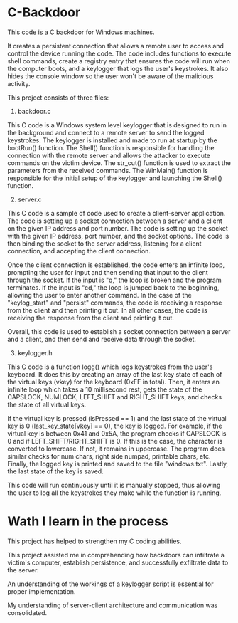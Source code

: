 # C-Backdoor

This code is a C backdoor for Windows machines.

It creates a persistent connection that allows a remote user to access and control the device running the code. The code includes functions to execute shell commands, create a registry entry that ensures the code will run when the computer boots, and a keylogger that logs the user's keystrokes. It also hides the console window so the user won't be aware of the malicious activity.

This project consists of three files:

1. backdoor.c

This C code is a Windows system level keylogger that is designed to run in the background and connect to a remote server to send the logged keystrokes. The keylogger is installed and made to run at startup by the bootRun() function. The Shell() function is responsible for handling the connection with the remote server and allows the attacker to execute commands on the victim device. The str_cut() function is used to extract the parameters from the received commands. The WinMain() function is responsible for the initial setup of the keylogger and launching the Shell() function.

2. server.c

This C code is a sample of code used to create a client-server application. The code is setting up a socket connection between a server and a client on the given IP address and port number. The code is setting up the socket with the given IP address, port number, and the socket options. The code is then binding the socket to the server address, listening for a client connection, and accepting the client connection.

Once the client connection is established, the code enters an infinite loop, prompting the user for input and then sending that input to the client through the socket. If the input is "q," the loop is broken and the program terminates. If the input is "cd," the loop is jumped back to the beginning, allowing the user to enter another command. In the case of the "keylog_start" and "persist" commands, the code is receiving a response from the client and then printing it out. In all other cases, the code is receiving the response from the client and printing it out.

Overall, this code is used to establish a socket connection between a server and a client, and then send and receive data through the socket.

3. keylogger.h

This C code is a function logg() which logs keystrokes from the user's keyboard. It does this by creating an array of the last key state of each of the virtual keys (vkey) for the keyboard (0xFF in total). Then, it enters an infinite loop which takes a 10 millisecond rest, gets the state of the CAPSLOCK, NUMLOCK, LEFT_SHIFT and RIGHT_SHIFT keys, and checks the state of all virtual keys.

If the virtual key is pressed (isPressed == 1) and the last state of the virtual key is 0 (last_key_state[vkey] == 0), the key is logged. For example, if the virtual key is between 0x41 and 0x5A, the program checks if CAPSLOCK is 0 and if LEFT_SHIFT/RIGHT_SHIFT is 0. If this is the case, the character is converted to lowercase. If not, it remains in uppercase. The program does similar checks for num chars, right side numpad, printable chars, etc. Finally, the logged key is printed and saved to the file "windows.txt". Lastly, the last state of the key is saved.

This code will run continuously until it is manually stopped, thus allowing the user to log all the keystrokes they make while the function is running.

# Wath I learn in the process

This project has helped to strengthen my C coding abilities.

This project assisted me in comprehending how backdoors can infiltrate a victim's computer, establish persistence, and successfully exfiltrate data to the server.

An understanding of the workings of a keylogger script is essential for proper implementation.

My understanding of server-client architecture and communication was consolidated.
